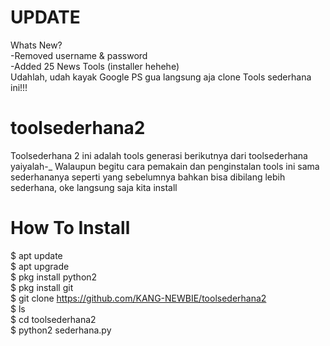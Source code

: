 # UPDATE
Whats New?<br>
-Removed username & password<br>
-Added 25 News Tools (installer hehehe)<br>
Udahlah, udah kayak Google PS gua langsung aja clone Tools sederhana ini!!!

# toolsederhana2
Toolsederhana 2 ini adalah tools generasi berikutnya dari toolsederhana yaiyalah-_
Walaupun begitu cara pemakain dan penginstalan tools ini sama sederhananya seperti yang sebelumnya bahkan bisa dibilang lebih sederhana, oke langsung saja kita install

# How To Install

$ apt update<br>
$ apt upgrade<br>
$ pkg install python2<br>
$ pkg install git<br>
$ git clone https://github.com/KANG-NEWBIE/toolsederhana2<br>
$ ls<br>
$ cd toolsederhana2<br>
$ python2 sederhana.py

